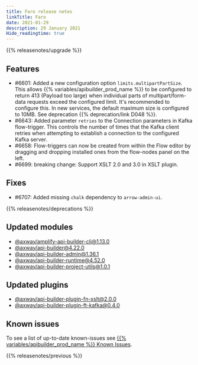 ```yaml
---
title: Faro release notes
linkTitle: Faro
date: 2021-01-29
description: 29 January 2021
Hide_readingtime: true
---
```


{{% releasenotes/upgrade %}}

## Features

* #6601: Added a new configuration option `limits.multipartPartSize`. This allows {{% variables/apibuilder_prod_name %}} to be configured to return 413 (Payload too large) when individual parts of multipart/form-data requests exceed the configured limit. It's recommended to configure this. In new services, the default maximum size is configured to 10MB. See deprecation {{% deprecation/link D048 %}}.
* #6643: Added parameter `retries` to the Connection parameters in Kafka flow-trigger. This controls the number of times that the Kafka client retries when attempting to establish a connection to the configured Kafka server.
* #6658: Flow-triggers can now be created from within the Flow editor by dragging and dropping installed ones from the flow-nodes panel on the left.
* #6699: breaking change: Support XSLT 2.0 and 3.0 in XSLT plugin.

## Fixes

* #6707: Added missing `chalk` dependency to `arrow-admin-ui`.

{{% releasenotes/deprecations %}}

## Updated modules

* [@axway/amplify-api-builder-cli@1.13.0](https://www.npmjs.com/package/@axway/amplify-api-builder-cli/v/1.13.0)
* [@axway/api-builder@4.22.0](https://www.npmjs.com/package/@axway/api-builder/v/4.22.0)
* [@axway/api-builder-admin@1.36.1](https://www.npmjs.com/package/@axway/api-builder-admin/v/1.36.1)
* [@axway/api-builder-runtime@4.52.0](https://www.npmjs.com/package/@axway/api-builder-runtime/v/4.52.0)
* [@axway/api-builder-project-utils@1.0.1](https://www.npmjs.com/package/@axway/api-builder-project-utils/v/1.0.1)

## Updated plugins

* [@axway/api-builder-plugin-fn-xslt@2.0.0](https://www.npmjs.com/package/@axway/api-builder-plugin-fn-xslt)
* [@axway/api-builder-plugin-ft-kafka@0.4.0](https://www.npmjs.com/package/@axway/api-builder-plugin-ft-kafka/v/0.4.0)

## Known issues

To see a list of up-to-date known-issues see [{{% variables/apibuilder_prod_name %}} Known Issues](/docs/known_issues/).

{{% releasenotes/previous %}}
